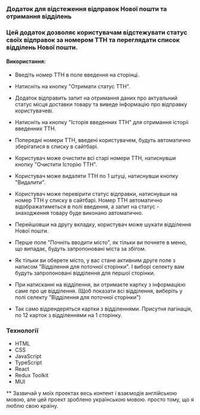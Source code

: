 ### Додаток для відстеження відправок Нової пошти та отримання вiддiлень

### Цей додаток дозволяє користувачам відстежувати статус своїх відправок за номером ТТН та переглядати список відділень Нової пошти.

#### Використання:

- Введіть номер ТТН в поле введення на сторінці.
- Натисніть на кнопку "Отримати статус ТТН".
- Додаток відправить запит на отримання даних про актуальний статус місця доставки товару та виведе інформацію про відправку користувачеві.

- Натисніть на кнопку "Iсторія введенних ТТН" для отримання icторii введенних ТТН.
- Попередні номери ТТН, введені користувачем, будуть автоматично зберігатися в списку в сайтбарі.
- Користувач може очистити всі старі номери ТТН, натиснувши кнопку "Очистити Icторiю ТТН".
- Користувач може видаляти ТТН по 1 штуцi, натиснувши кнопку "Видалити".
- Користувач може перевірити статус відправки, натиснувши на номер ТТН у списку в сайтбарі. Номер ТТН автоматично відображатиметься в полі введення, а запит на статус - знаходження товару буде виконано автоматично.

- Перейшовши на другу вкладку, користувач може шукати відділення Нової пошти.
- Перше поле "Почніть вводити місто", як тільки ви почнете в меню, що випадає, будуть запропоновані міста за збігом.
- Як тільки ви оберете місто, у вас стане активним друге поле з написом "Відділення для поточної сторінки". І виборі селекту вам будуть запропоновані відділення для першої сторінки.
- При натисканні на відділення, ви отримаєте картку з інформацією саме про це відділення. (Щоб показати всі відділення, виберіть у полі селекту "Відділення для поточної сторінки")
- Так само відрендеряться картки з відділеннями. Присутня пагінація, по 12 карток з відділеннями на 1 сторінку.

### Технології

- HTML
- CSS
- JavaScript
- TypeScript
- React
- Redux Toolkit
- MUI

\*\* Зазвичай у моїх проектах весь контент і взаємодія англійською мовою, але цей проект зроблено українською мовою. просто тому, що я люблю свою країну.

